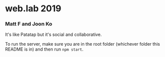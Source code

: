 # web.lab 2019
### Matt F and Joon Ko
It's like Patatap but it's social and collaborative.

To run the server, make sure you are in the root folder (whichever folder
this README is in) and then run `npm start`.
